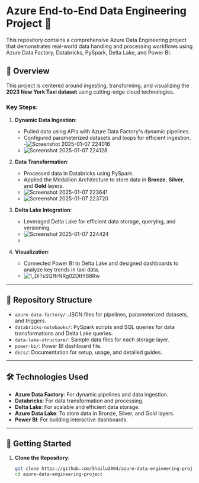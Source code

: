 # Azure End-to-End Data Engineering Project 🌟

This repository contains a comprehensive Azure Data Engineering project that demonstrates real-world data handling and processing workflows using Azure Data Factory, Databricks, PySpark, Delta Lake, and Power BI.

## 🚀 Overview
This project is centered around ingesting, transforming, and visualizing the **2023 New York Taxi dataset** using cutting-edge cloud technologies.

### Key Steps:
1. **Dynamic Data Ingestion**:  
   - Pulled data using APIs with Azure Data Factory's dynamic pipelines.
   - Configured parameterized datasets and loops for efficient ingestion.
   -![Screenshot 2025-01-07 224016](https://github.com/user-attachments/assets/97faa2e3-574a-45c8-9e28-738295d468d2)
   - ![Screenshot 2025-01-07 224128](https://github.com/user-attachments/assets/6267f06a-4f6b-467e-b4ac-429e82fa0d03)


2. **Data Transformation**:  
   - Processed data in Databricks using PySpark.  
   - Applied the Medallion Architecture to store data in **Bronze**, **Silver**, and **Gold** layers.
   - ![Screenshot 2025-01-07 223641](https://github.com/user-attachments/assets/fea9d06c-1cbb-4692-b019-b0132c4038b2)
   - ![Screenshot 2025-01-07 223720](https://github.com/user-attachments/assets/60f3461f-3adc-4e20-b850-56b9ef8488ac)


3. **Delta Lake Integration**:  
   - Leveraged Delta Lake for efficient data storage, querying, and versioning.
   - ![Screenshot 2025-01-07 224424](https://github.com/user-attachments/assets/f9fb9b03-ad0f-4c4c-88d3-03d39859a014)
   - 

4. **Visualization**:  
   - Connected Power BI to Delta Lake and designed dashboards to analyze key trends in taxi data.
   - ![1_DlTsSQ1frNRg02DttY88Rw](https://github.com/user-attachments/assets/413bf151-c00a-47ac-8f68-dae5d84f2ce4)

---

## 📂 Repository Structure
- `azure-data-factory/`: JSON files for pipelines, parameterized datasets, and triggers.
- `databricks-notebooks/`: PySpark scripts and SQL queries for data transformations and Delta Lake queries.
- `data-lake-structure/`: Sample data files for each storage layer.
- `power-bi/`: Power BI dashboard file.
- `docs/`: Documentation for setup, usage, and detailed guides.

---

## 🛠️ Technologies Used
- **Azure Data Factory**: For dynamic pipelines and data ingestion.
- **Databricks**: For data transformation and processing.
- **Delta Lake**: For scalable and efficient data storage.
- **Azure Data Lake**: To store data in Bronze, Silver, and Gold layers.
- **Power BI**: For building interactive dashboards.

---

## 📝 Getting Started

1. **Clone the Repository**:
   ```bash
   git clone https://github.com/Shailu2004/azure-data-engineering-project.git
   cd azure-data-engineering-project

